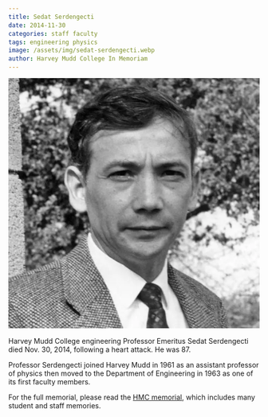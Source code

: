 ```yaml
---
title: Sedat Serdengecti
date: 2014-11-30
categories: staff faculty
tags: engineering physics
image: /assets/img/sedat-serdengecti.webp
author: Harvey Mudd College In Memoriam
---
```

![Sedat Serdengecti](/assets/img/sedat-serdengecti.webp)

Harvey Mudd College engineering Professor Emeritus Sedat Serdengecti died Nov. 30, 2014, following a heart attack. He was 87.

Professor Serdengecti joined Harvey Mudd in 1961 as an assistant professor of physics then moved to the Department of Engineering in 1963 as one of its first faculty members.

For the full memorial, please read the [HMC memorial](https://www.hmc.edu/in-memoriam/sedat-serdengecti/), which includes many student and staff memories.
